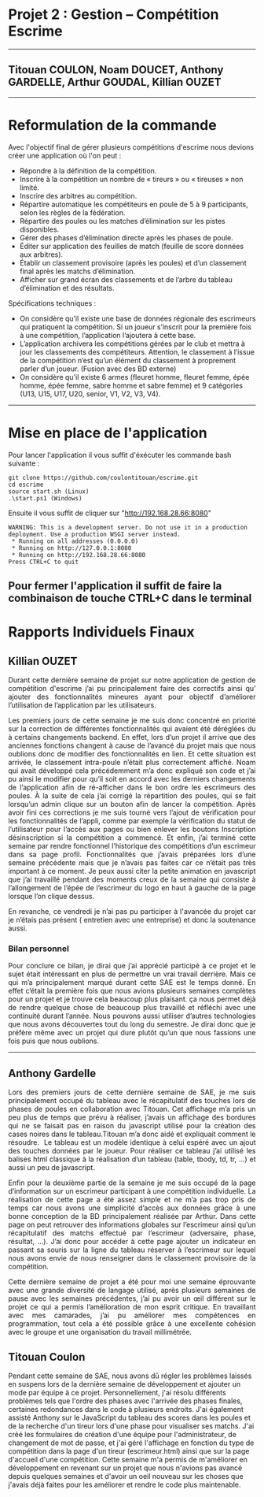 # Projet 2 : Gestion – Compétition Escrime
---
Titouan COULON, Noam DOUCET, Anthony GARDELLE, Arthur GOUDAL, Killian OUZET
---
---
# Reformulation de la commande
Avec l'objectif final de gérer plusieurs compétitions d'escrime nous devions créer une application où l'on peut :
+ Répondre à la définition de la compétition.
+ Inscrire à la compétition un nombre de « tireurs » ou « tireuses » non limité.
+ Inscrire des arbitres au compétition.
+ Répartire automatique les compétiteurs en poule de 5 à 9 participants, selon
  les règles de la fédération.
+ Répartire des poules ou les matches d’élimination sur les pistes disponibles.
+ Gérer des phases d’élimination directe après les phases de poule.
+ Éditer sur application des feuilles de match (feuille de score données aux arbitres).
+ Établir un classement provisoire (après les poules) et d’un classement final après les matchs d’élimination.
+ Afficher sur grand écran des classements et de l’arbre du tableau d’élimination et des résultats.

Spécifications techniques :
+ On considère qu’il existe une base de données régionale des escrimeurs qui
  pratiquent la compétition. Si un joueur s’inscrit pour la première fois à une
  compétition, l’application l’ajoutera à cette base.
+ L’application archivera les compétitions gérées par le club et mettra à jour les
  classements des compétiteurs. Attention, le classement à l’issue de la compétition
  n’est qu’un élément du classement à proprement parler d’un joueur. (Fusion avec
  des BD externe)
+ On considère qu'il existe 6 armes (fleuret homme, fleuret femme, épée homme, épée femme, sabre homme
et sabre femme) et 9 catégories (U13, U15, U17, U20, senior, V1, V2, V3, V4).
---
# Mise en place de l'application
Pour lancer l'application il vous suffit d'éxécuter les commande bash suivante :
```
git clone https://github.com/coulontitouan/escrime.git
cd escrime
source start.sh (Linux)
.\start.ps1 (Windows)
```
Ensuite il vous suffit de cliquer sur "http://192.168.28.66:8080"
```
WARNING: This is a development server. Do not use it in a production deployment. Use a production WSGI server instead.
 * Running on all addresses (0.0.0.0)
 * Running on http://127.0.0.1:8080
 * Running on http://192.168.28.66:8080
Press CTRL+C to quit
```
Pour fermer l'application il suffit de faire la combinaison de touche CTRL+C dans le terminal
---
# Rapports Individuels Finaux

## Killian OUZET
<div align="justify">

Durant cette dernière semaine de projet sur notre application de gestion de compétition d'escrime j’ai pu principalement faire des correctifs ainsi qu’ ajouter des fonctionnalités mineures ayant pour objectif d’améliorer l’utilisation de l’application par les utilisateurs. 

Les premiers jours de cette semaine je me suis donc concentré en priorité sur la correction de différentes fonctionnalités qui avaient été déréglées du à certains changements backend. En effet, lors d’un projet il arrive que des anciennes fonctions changent à cause de l’avancé du projet mais que nous oublions donc de modifier des fonctionnalités en lien. Et cette situation est arrivée, le classement intra-poule n’était plus correctement affiché. Noam qui avait développé cela précédemment m’a donc expliqué son code et j’ai pu ainsi le modifier pour qu’il soit en accord avec les derniers changements de l’application afin de ré-afficher dans le bon ordre les escrimeurs des poules. À la suite de cela j’ai corrigé la répartition des poules, qui se fait lorsqu’un admin clique sur un bouton afin de lancer la compétition. Après avoir fini ces corrections je me suis tourné vers l’ajout de vérification pour les fonctionnalités de l’appli, comme par exemple la vérification du statut de l’utilisateur pour l’accès aux pages ou bien enlever les boutons Inscription désinscription si la compétition a commencé. Et enfin, j’ai terminé cette semaine par rendre fonctionnel l’historique des compétitions d’un escrimeur dans sa page profil. Fonctionnalités que j’avais préparées lors d’une semaine précédente mais que je n’avais pas faites car ce n’était pas très important à ce moment. Je peux aussi citer la petite animation en javascript que j’ai travaillé pendant des moments creux de la semaine qui consiste à l’allongement de l’épée de l’escrimeur du logo en haut à gauche de la page lorsque l’on clique dessus.

En revanche, ce vendredi je n’ai pas pu participer à l'avancée du projet car je n’étais pas présent ( entretien avec une entreprise) et donc la soutenance aussi.

### Bilan personnel
Pour conclure ce bilan, je dirai que j’ai apprécié participé à ce projet et le sujet était intéressant en plus de permettre un vrai travail derrière. Mais ce qui m’a principalement marqué durant cette SAE est le temps donné. En effet c’était la première fois que nous avions plusieurs semaines complètes pour un projet et je trouve cela beaucoup plus plaisant. ça nous permet déjà de rendre quelque chose de beaucoup plus travaillé et réfléchi avec une continuité durant l’année. Nous pouvons aussi utiliser d’autres technologies que nous avons découvertes tout du long du semestre. Je dirai donc que je préfère même avec un projet qui dure plutôt qu’un que nous fassions une fois puis que nous oublions.
</div>

---
## Anthony Gardelle
<div align="justify">

Lors des premiers jours de cette dernière semaine de SAE, je me suis principalement occupé du tableau avec le récapitulatif des touches lors de phases de poules en collaboration avec Titouan. Cet affichage m’a pris un peu plus de temps que prévu à réaliser, j’avais un affichage des bordures qui ne se faisait pas en raison du javascript utilisé pour la création des cases noires dans le tableau.Titouan m’a donc aidé et expliquait comment le résoudre.  Le tableau est un modèle identique à celui espéré avec un ajout des touches données par le joueur. Pour réaliser ce tableau j’ai utilisé les balises html classique à la réalisation d’un tableau (table, tbody, td, tr, ...) et aussi un peu de javascript. 

Enfin pour la deuxième partie de la semaine je me suis occupé de la page d’information sur un escrimeur participant à une compétition individuelle. La réalisation de cette page a été assez simple et ne m’a pas trop pris de temps car nous avons une simplicité d’accès aux données grâce à une bonne conception de la BD principalement réalisée par Arthur. Dans cette page on peut retrouver des informations globales sur l’escrimeur ainsi qu’un récapitulatif des matchs effectué par l’escrimeur (adversaire, phase, résultat, …). J’ai donc pour accéder à cette page ajouter un indicateur en passant sa souris sur la ligne du tableau réserver à l’escrimeur sur lequel nous avons envie de nous renseigner dans le classement provisoire de la compétition.

Cette dernière semaine de projet a été pour moi une semaine éprouvante avec une grande diversité de langage utilisé, après plusieurs semaines de pause avec les semaines précédentes, j’ai pu avoir un œil différent sur le projet ce qui a permis l’amélioration de mon esprit critique. En travaillant avec mes camarades, j’ai pu améliorer mes compétences en programmation, tout cela a été possible grâce à une excellente cohésion avec le groupe et une organisation du travail millimétrée.
</div>

## Titouan Coulon

Pendant cette semaine de SAE, nous avons dû régler les problèmes laissés en suspens lors de la dernière semaine de développement et ajouter un mode par équipe à ce projet. Personnellement, j'ai résolu différents problèmes tels que l'ordre des phases avec l'arrivée des phases finales, certaines redondances dans le code à plusieurs endroits. J'ai également assisté Anthony sur le JavaScript du tableau des scores dans les poules et de la recherche d'un tireur lors d'une phase pour visualiser ses matchs. J'ai créé les formulaires de création d'une équipe pour l'administrateur, de changement de mot de passe, et j'ai géré l'affichage en fonction du type de compétition dans la page d'un tireur (escrimeur.html) ainsi que sur la page d'accueil d'une compétition. Cette semaine m'a permis de m'améliorer en développement en revenant sur un projet que nous n'avions pas avancé depuis quelques semaines et d'avoir un oeil nouveau sur les choses que j'avais déjà faites pour les améliorer et rendre le code plus maintenable.